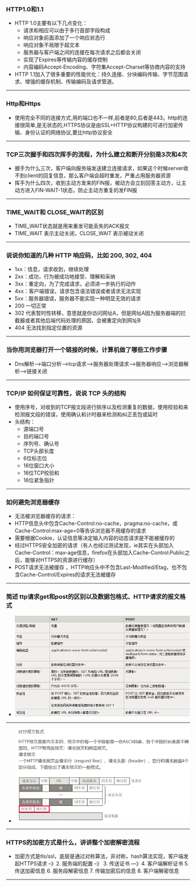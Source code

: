 ### HTTP1.0和1.1
* HTTP 1.0主要有以下几点变化： 
    * 请求和相应可以由于多行首部字段构成 
    * 响应对象前面添加了一个响应状态行 
    * 响应对象不局限于超文本 
    * 服务器与客户端之间的连接在每次请求之后都会关闭 
    * 实现了Expires等传输内容的缓存控制 
    * 内容编码Accept-Encoding、字符集Accept-Charset等协商内容的支持 
* HTTP 1.1加入了很多重要的性能优化：持久连接、分块编码传输、字节范围请求、增强的缓存机制、传输编码及请求管道。 
***
### Http和Https
* 使用完全不同的连接方式,用的端口也不一样,前者是80,后者是443。http的连接很简单,是无状态的,HTTPS协议是由SSL+HTTP协议构建的可进行加密传输、身份认证的网络协议,要比http协议安全
***
### TCP三次握手和四次挥手的流程，为什么建立和断开分别是3次和4次
* 握手为什么三次，客户端向服务端发送建立连接请求，如果这个时候server收不到client的回复信息，那么客户端会超时重发，严重占用服务器资源
* 挥手为什么四次，收到主动方发来的FIN报，被动方会立刻回答主动方，让主动方进入FIN-WAIT-1状态，防止主动方重复的发FIN报
***
### TIME_WAIT和 CLOSE_WAIT的区别
* TIME_WAIT状态就是用来重发可能丢失的ACK报文
* TIME_WAIT 表示主动关闭，CLOSE_WAIT 表示被动关闭
***
### 说说你知道的几种 HTTP 响应码，比如 200, 302, 404
* 1xx：信息，请求收到，继续处理 
* 2xx：成功，行为被成功地接受、理解和采纳 
* 3xx：重定向，为了完成请求，必须进一步执行的动作 
* 4xx：客户端错误，请求包含语法错误或者请求无法实现 
* 5xx：服务器错误，服务器不能实现一种明显无效的请求 
* 200 一切正常 
* 302 代表暂时性转移，意思就是你访问网址A，但是网址A因为服务器端的拦截器或者其他后端代码处理的原因，会被重定向到网址B
* 404 无法找到指定位置的资源
***
### 当你用浏览器打开一个链接的时候，计算机做了哪些工作步骤
* Dns解析–>端口分析–>tcp请求–>服务器处理请求–>服务器响应–>浏览器解析—>链接关闭
***
### TCP/IP 如何保证可靠性，说说 TCP 头的结构
* 使用序号，对收到的TCP报文段进行排序以及检测重复的数据，使用校验和来检测报文段的错误，使用确认和计时器来检测和纠正丢包或延时
* 头结构：
    * 源端口号
    * 目的端口号
    * 序列号、确认号
    * TCP头部长度
    * 6位标志位
    * 16位窗口大小
    * 16位TCP校验和
    * 16位紧急指针
***
### 如何避免浏览器缓存
* 无法被浏览器缓存的请求： 
* HTTP信息头中包含Cache-Control:no-cache，pragma:no-cache，或Cache-Control:max-age=0等告诉浏览器不用缓存的请求 
* 需要根据Cookie，认证信息等决定输入内容的动态请求是不能被缓存的 
* 经过HTTPS安全加密的请求（有人也经过测试发现，ie其实在头部加入Cache-Control：max-age信息，firefox在头部加入Cache-Control:Public之后，能够对HTTPS的资源进行缓存） 
* POST请求无法被缓存 ，HTTP响应头中不包含Last-Modified/Etag，也不包含Cache-Control/Expires的请求无法被缓存
***
### 简述 ttp请求get和post的区别以及数据包格式、HTTP请求的报文格式
- ![](getpost.png)
***
- ![](baowen.png)
***
### HTTPS的加密方式是什么，讲讲整个加密解密流程
* 加密方式是tls/ssl，底层是通过对称算法，非对称，hash算法实现，客户端发起HTTPS请求 –》2. 服务端的配置 –》 3. 传送证书 —》4. 客户端解析证书 5. 传送加密信息 6. 服务段解密信息 7. 传输加密后的信息 8. 客户端解密信息 
***
